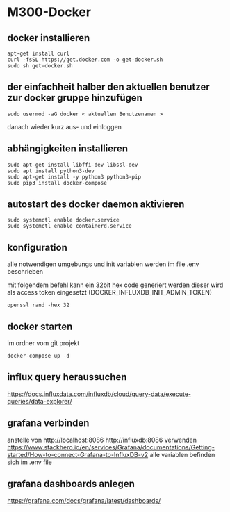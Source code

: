 # M300-Docker
## docker installieren
```
apt-get install curl
curl -fsSL https://get.docker.com -o get-docker.sh
sudo sh get-docker.sh
```
## der einfachheit halber den aktuellen benutzer zur docker gruppe hinzufügen
```
sudo usermod -aG docker < aktuellen Benutzenamen >
```
danach wieder kurz aus- und einloggen
## abhängigkeiten installieren
```
sudo apt-get install libffi-dev libssl-dev
sudo apt install python3-dev
sudo apt-get install -y python3 python3-pip
sudo pip3 install docker-compose
```
## autostart des docker daemon aktivieren
```
sudo systemctl enable docker.service
sudo systemctl enable containerd.service
```
## konfiguration
alle notwendigen umgebungs und init variablen werden im file .env beschrieben

mit folgendem befehl kann ein 32bit hex code generiert werden
dieser wird als access token eingesetzt (DOCKER_INFLUXDB_INIT_ADMIN_TOKEN)
```
openssl rand -hex 32
```
## docker starten
im ordner vom git projekt
```
docker-compose up -d
```
## influx query heraussuchen
https://docs.influxdata.com/influxdb/cloud/query-data/execute-queries/data-explorer/
## grafana verbinden
anstelle von http://localhost:8086 http://influxdb:8086 verwenden
https://www.stackhero.io/en/services/Grafana/documentations/Getting-started/How-to-connect-Grafana-to-InfluxDB-v2
alle variablen befinden sich im .env file
## grafana dashboards anlegen
https://grafana.com/docs/grafana/latest/dashboards/
